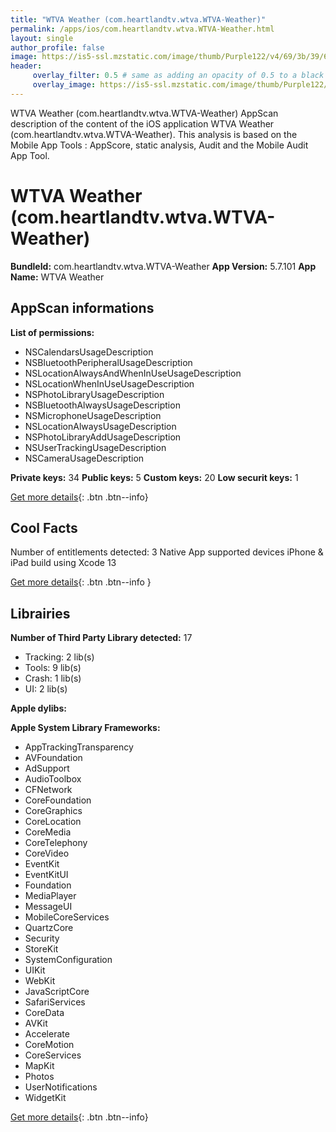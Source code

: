 ```yaml
---
title: "WTVA Weather (com.heartlandtv.wtva.WTVA-Weather)"
permalink: /apps/ios/com.heartlandtv.wtva.WTVA-Weather.html
layout: single
author_profile: false
image: https://is5-ssl.mzstatic.com/image/thumb/Purple122/v4/69/3b/39/693b3934-290c-d737-bbb0-033c83ed7f25/AppIcon-1x_U007emarketing-0-4-0-85-220.jpeg/512x512bb.jpg
header: 
     overlay_filter: 0.5 # same as adding an opacity of 0.5 to a black background
     overlay_image: https://is5-ssl.mzstatic.com/image/thumb/Purple122/v4/69/3b/39/693b3934-290c-d737-bbb0-033c83ed7f25/AppIcon-1x_U007emarketing-0-4-0-85-220.jpeg/512x512bb.jpg
---
```

WTVA Weather (com.heartlandtv.wtva.WTVA-Weather) AppScan description of the content of the iOS application WTVA Weather (com.heartlandtv.wtva.WTVA-Weather). This analysis is based on the Mobile App Tools : AppScore, static analysis, Audit and the Mobile Audit App Tool.

# WTVA Weather (com.heartlandtv.wtva.WTVA-Weather)

**BundleId:** com.heartlandtv.wtva.WTVA-Weather
**App Version:** 5.7.101
**App Name:** WTVA Weather


## AppScan informations 

**List of permissions:** 
- NSCalendarsUsageDescription
- NSBluetoothPeripheralUsageDescription
- NSLocationAlwaysAndWhenInUseUsageDescription
- NSLocationWhenInUseUsageDescription
- NSPhotoLibraryUsageDescription
- NSBluetoothAlwaysUsageDescription
- NSMicrophoneUsageDescription
- NSLocationAlwaysUsageDescription
- NSPhotoLibraryAddUsageDescription
- NSUserTrackingUsageDescription
- NSCameraUsageDescription
  
  
**Private keys:** 34
**Public keys:** 5
**Custom keys:** 20
**Low securit keys:** 1
  
[Get more details](/pricing.html){: .btn .btn--info}

## Cool Facts

Number of entitlements detected: 3
Native App
supported devices iPhone & iPad
build using Xcode 13
  
[Get more details](/pricing.html){: .btn .btn--info }

## Librairies 
**Number of Third Party Library detected:** 17
- Tracking: 2 lib(s)
- Tools: 9 lib(s)
- Crash: 1 lib(s)
- UI: 2 lib(s)


**Apple dylibs:**


**Apple System Library Frameworks:**
- AppTrackingTransparency
- AVFoundation
- AdSupport
- AudioToolbox
- CFNetwork
- CoreFoundation
- CoreGraphics
- CoreLocation
- CoreMedia
- CoreTelephony
- CoreVideo
- EventKit
- EventKitUI
- Foundation
- MediaPlayer
- MessageUI
- MobileCoreServices
- QuartzCore
- Security
- StoreKit
- SystemConfiguration
- UIKit
- WebKit
- JavaScriptCore
- SafariServices
- CoreData
- AVKit
- Accelerate
- CoreMotion
- CoreServices
- MapKit
- Photos
- UserNotifications
- WidgetKit


  
[Get more details](/pricing.html){: .btn .btn--info}

